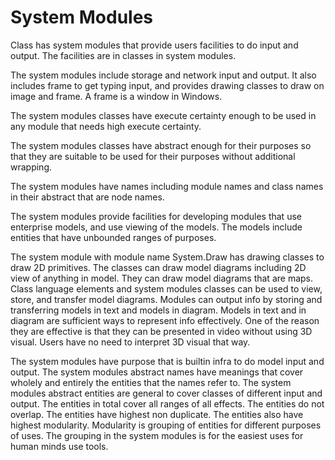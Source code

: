 # System Modules

Class has system modules that provide users facilities to do input and output.
The facilities are in classes in system modules.

The system modules include storage and network input and output. 
It also includes frame to get typing input, and provides drawing classes to draw on image and frame.
A frame is a window in Windows.

The system modules classes have execute certainty enough to be used in any module that needs high execute certainty.

The system modules classes have abstract enough for their purposes so that they are suitable to be used for their purposes without additional wrapping. 

The system modules have names including module names and class names in their abstract that are node names.

The system modules provide facilities for developing modules that use enterprise models, and use viewing of the models.
The models include entities that have unbounded ranges of purposes.

The system module with module name System.Draw has drawing classes to draw 2D primitives. The classes can draw model diagrams including 2D view of anything in model. They can draw model diagrams that are maps.
Class language elements and system modules classes can be used to view, store, and transfer model diagrams.
Modules can output info by storing and transferring models in text and models in diagram.
Models in text and in diagram are sufficient ways to represent info effectively. One of the reason they are effective is that they can be presented in video without using 3D visual. Users have no need to interpret 3D visual that way.

The system modules have purpose that is builtin infra to do model input and output.
The system modules abstract names have meanings that cover wholely and entirely the entities that the names refer to.
The system modules abstract entities are general to cover classes of different input and output.
The entities in total cover all ranges of all effects.
The entities do not overlap.
The entities have highest non duplicate.
The entities also have highest modularity.
Modularity is grouping of entities for different purposes of uses.
The grouping in the system modules is for the easiest uses for human minds use tools.